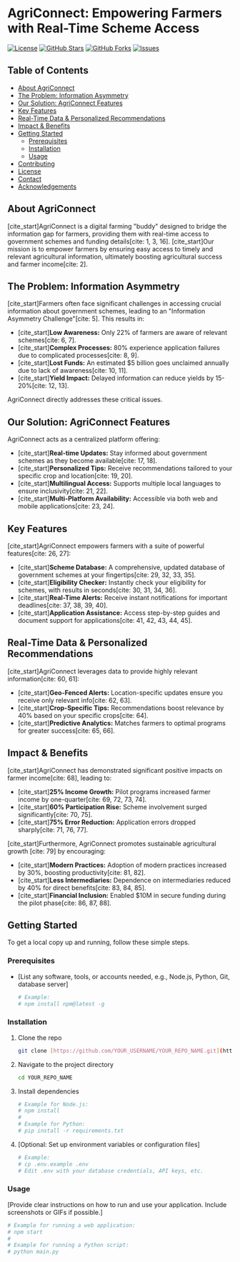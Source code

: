 # AgriConnect: Empowering Farmers with Real-Time Scheme Access

[![License](https://img.shields.io/badge/License-MIT-blue.svg)](LICENSE)
[![GitHub Stars](https://img.shields.io/github/stars/YOUR_USERNAME/YOUR_REPO_NAME?style=social)](https://github.com/YOUR_USERNAME/YOUR_REPO_NAME/stargazers)
[![GitHub Forks](https://img.shields.io/github/forks/YOUR_USERNAME/YOUR_REPO_NAME?style=social)](https://github.com/YOUR_USERNAME/YOUR_REPO_NAME/network/members)
[![Issues](https://img.shields.io/github/issues/YOUR_USERNAME/YOUR_REPO_NAME)](https://github.com/YOUR_USERNAME/YOUR_REPO_NAME/issues)

## Table of Contents

- [About AgriConnect](#about-agriconnect)
- [The Problem: Information Asymmetry](#the-problem-information-asymmetry)
- [Our Solution: AgriConnect Features](#our-solution-agriconnect-features)
- [Key Features](#key-features)
- [Real-Time Data & Personalized Recommendations](#real-time-data--personalized-recommendations)
- [Impact & Benefits](#impact--benefits)
- [Getting Started](#getting-started)
  - [Prerequisites](#prerequisites)
  - [Installation](#installation)
  - [Usage](#usage)
- [Contributing](#contributing)
- [License](#license)
- [Contact](#contact)
- [Acknowledgements](#acknowledgements)

## About AgriConnect

[cite_start]AgriConnect is a digital farming "buddy" designed to bridge the information gap for farmers, providing them with real-time access to government schemes and funding details[cite: 1, 3, 16]. [cite_start]Our mission is to empower farmers by ensuring easy access to timely and relevant agricultural information, ultimately boosting agricultural success and farmer income[cite: 2].

## The Problem: Information Asymmetry

[cite_start]Farmers often face significant challenges in accessing crucial information about government schemes, leading to an "Information Asymmetry Challenge"[cite: 5]. This results in:

* [cite_start]**Low Awareness:** Only 22% of farmers are aware of relevant schemes[cite: 6, 7].
* [cite_start]**Complex Processes:** 80% experience application failures due to complicated processes[cite: 8, 9].
* [cite_start]**Lost Funds:** An estimated $5 billion goes unclaimed annually due to lack of awareness[cite: 10, 11].
* [cite_start]**Yield Impact:** Delayed information can reduce yields by 15-20%[cite: 12, 13].

AgriConnect directly addresses these critical issues.

## Our Solution: AgriConnect Features

AgriConnect acts as a centralized platform offering:

* [cite_start]**Real-time Updates:** Stay informed about government schemes as they become available[cite: 17, 18].
* [cite_start]**Personalized Tips:** Receive recommendations tailored to your specific crop and location[cite: 19, 20].
* [cite_start]**Multilingual Access:** Supports multiple local languages to ensure inclusivity[cite: 21, 22].
* [cite_start]**Multi-Platform Availability:** Accessible via both web and mobile applications[cite: 23, 24].

## Key Features

[cite_start]AgriConnect empowers farmers with a suite of powerful features[cite: 26, 27]:

* [cite_start]**Scheme Database:** A comprehensive, updated database of government schemes at your fingertips[cite: 29, 32, 33, 35].
* [cite_start]**Eligibility Checker:** Instantly check your eligibility for schemes, with results in seconds[cite: 30, 31, 34, 36].
* [cite_start]**Real-Time Alerts:** Receive instant notifications for important deadlines[cite: 37, 38, 39, 40].
* [cite_start]**Application Assistance:** Access step-by-step guides and document support for applications[cite: 41, 42, 43, 44, 45].

## Real-Time Data & Personalized Recommendations

[cite_start]AgriConnect leverages data to provide highly relevant information[cite: 60, 61]:

* [cite_start]**Geo-Fenced Alerts:** Location-specific updates ensure you receive only relevant info[cite: 62, 63].
* [cite_start]**Crop-Specific Tips:** Recommendations boost relevance by 40% based on your specific crops[cite: 64].
* [cite_start]**Predictive Analytics:** Matches farmers to optimal programs for greater success[cite: 65, 66].

## Impact & Benefits

[cite_start]AgriConnect has demonstrated significant positive impacts on farmer income[cite: 68], leading to:

* [cite_start]**25% Income Growth:** Pilot programs increased farmer income by one-quarter[cite: 69, 72, 73, 74].
* [cite_start]**60% Participation Rise:** Scheme involvement surged significantly[cite: 70, 75].
* [cite_start]**75% Error Reduction:** Application errors dropped sharply[cite: 71, 76, 77].

[cite_start]Furthermore, AgriConnect promotes sustainable agricultural growth [cite: 79] by encouraging:

* [cite_start]**Modern Practices:** Adoption of modern practices increased by 30%, boosting productivity[cite: 81, 82].
* [cite_start]**Less Intermediaries:** Dependence on intermediaries reduced by 40% for direct benefits[cite: 83, 84, 85].
* [cite_start]**Financial Inclusion:** Enabled $10M in secure funding during the pilot phase[cite: 86, 87, 88].

## Getting Started

To get a local copy up and running, follow these simple steps.

### Prerequisites

* [List any software, tools, or accounts needed, e.g., Node.js, Python, Git, database server]
    ```bash
    # Example:
    # npm install npm@latest -g
    ```

### Installation

1.  Clone the repo
    ```bash
    git clone [https://github.com/YOUR_USERNAME/YOUR_REPO_NAME.git](https://github.com/YOUR_USERNAME/YOUR_REPO_NAME.git)
    ```
2.  Navigate to the project directory
    ```bash
    cd YOUR_REPO_NAME
    ```
3.  Install dependencies
    ```bash
    # Example for Node.js:
    # npm install
    #
    # Example for Python:
    # pip install -r requirements.txt
    ```
4.  [Optional: Set up environment variables or configuration files]
    ```bash
    # Example:
    # cp .env.example .env
    # Edit .env with your database credentials, API keys, etc.
    ```

### Usage

[Provide clear instructions on how to run and use your application. Include screenshots or GIFs if possible.]

```bash
# Example for running a web application:
# npm start
#
# Example for running a Python script:
# python main.py

